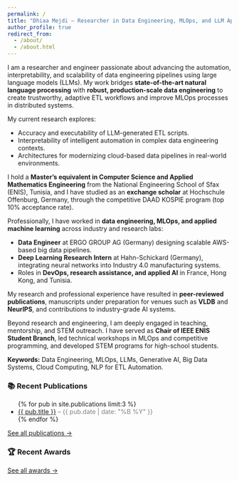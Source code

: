 ```yaml
---
permalink: /
title: "Dhiaa Mejdi – Researcher in Data Engineering, MLOps, and LLM Applications"
author_profile: true
redirect_from: 
  - /about/
  - /about.html
---
```


I am a researcher and engineer passionate about advancing the automation, interpretability, and scalability of data engineering pipelines using large language models (LLMs). My work bridges **state-of-the-art natural language processing** with **robust, production-scale data engineering** to create trustworthy, adaptive ETL workflows and improve MLOps processes in distributed systems.

My current research explores:
- Accuracy and executability of LLM-generated ETL scripts.
- Interpretability of intelligent automation in complex data engineering contexts.
- Architectures for modernizing cloud-based data pipelines in real-world environments.

I hold a **Master’s equivalent in Computer Science and Applied Mathematics Engineering** from the National Engineering School of Sfax (ENIS), Tunisia, and I have studied as an **exchange scholar** at Hochschule Offenburg, Germany, through the competitive DAAD KOSPIE program (top 10% acceptance rate).  

Professionally, I have worked in **data engineering, MLOps, and applied machine learning** across industry and research labs:
- **Data Engineer** at ERGO GROUP AG (Germany) designing scalable AWS-based big data pipelines.
- **Deep Learning Research Intern** at Hahn-Schickard (Germany), integrating neural networks into Industry 4.0 manufacturing systems.
- Roles in **DevOps, research assistance, and applied AI** in France, Hong Kong, and Tunisia.

My research and professional experience have resulted in **peer-reviewed publications**, manuscripts under preparation for venues such as **VLDB** and **NeurIPS**, and contributions to industry-grade AI systems.  

Beyond research and engineering, I am deeply engaged in teaching, mentorship, and STEM outreach. I have served as **Chair of IEEE ENIS Student Branch**, led technical workshops in MLOps and competitive programming, and developed STEM programs for high-school students.

**Keywords:** Data Engineering, MLOps, LLMs, Generative AI, Big Data Systems, Cloud Computing, NLP for ETL Automation.


<!-- Recent Publications -->
<h3>📚 Recent Publications</h3>
<ul>
  {% for pub in site.publications limit:3 %}
    <li>
      <a href="{{ pub.url | relative_url }}">{{ pub.title }}</a>
      <span style="color:gray;"> – {{ pub.date | date: "%B %Y" }}</span>
    </li>
  {% endfor %}
</ul>
<p><a href="{{ '/publications/' | relative_url }}">See all publications →</a></p>

<!-- Recent Awards -->
<h3>🏆 Recent Awards</h3>
<p><a href="{{ '/portfolio/' | relative_url }}">See all awards →</a></p>
